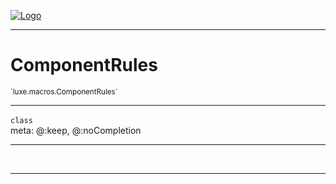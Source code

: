 
[![Logo](../../../images/logo.png)](../../../api/index.html)

---



<h1>ComponentRules</h1>
<small>`luxe.macros.ComponentRules`</small>



---

`class`
<span class="meta">
<br/>meta: @:keep, @:noCompletion
</span>


---


&nbsp;
&nbsp;













---

&nbsp;
&nbsp;
&nbsp;
&nbsp;